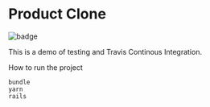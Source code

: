 # Product Clone
![badge](https://travis-ci.com/danielppolo/product_hunt_clone.svg?branch=master)

This is a demo of testing and Travis Continous Integration.

How to run the project
```
bundle
yarn
rails
```
